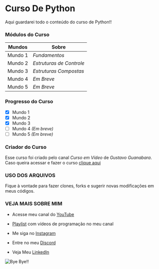 # Curso De Python
 Aqui guardarei todo o conteúdo do curso de Python!!

### Módulos do Curso

| Mundos | Sobre |
| --- | --- | 
| Mundo 1 | _Fundamentos_ |
| Mundo 2 | _Estruturas de Controle_ |
| Mundo 3 | _Estruturas Compostas_ |
| Mundo 4 | _Em Breve_ |
| Mundo 5 | _Em Breve_ |
### Progresso do Curso

- [x] Mundo 1
- [x] Mundo 2
- [x] Mundo 3
- [ ] Mundo 4 _*(Em breve)*_
- [ ] Mundo 5 _*(Em breve)*_

### Criador do Curso

Esse curso foi criado pelo canal _Curso em Vídeo_ de _Gustavo Guanabara_.
Caso queira acessar e fazer o curso [clique aqui](https://www.youtube.com/user/cursosemvideo)

### USO DOS ARQUIVOS

Fique à vontade para fazer clones, forks e sugerir novas modificações em meus códigos.

### VEJA MAIS SOBRE MIM

* Acesse meu canal do [YouTube](https://youtube.com/gamesantos)

* [Playlist](https://www.youtube.com/playlist?list=PLgjMn24Q0KieV-qjUQuhPn4DWmU5DUsAJ) com vídeos de programação no meu canal 

 * Me siga no [Instagram](https://instagram.com/pedro_henriquebraga)
 * Entre no meu [Discord](https://discord.gg/626zVxa)
 * Veja Meu [LinkedIn](https://www.linkedin.com/in/pedro-henrique-3214251a4)

![Bye Bye!!](https://user-images.githubusercontent.com/62728884/78843508-576f5680-79d9-11ea-9f55-b618848ae94d.gif)
